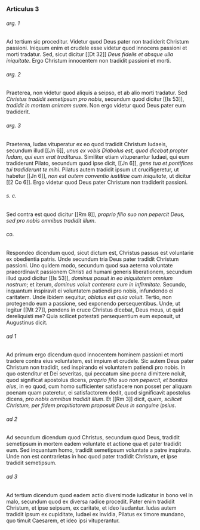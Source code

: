 ### Articulus 3

###### arg. 1
Ad tertium sic proceditur. Videtur quod Deus pater non tradiderit Christum passioni. Iniquum enim et crudele esse videtur quod innocens passioni et morti tradatur. Sed, sicut dicitur [[Dt 32]] *Deus fidelis et absque ulla iniquitate*. Ergo Christum innocentem non tradidit passioni et morti.

###### arg. 2
Praeterea, non videtur quod aliquis a seipso, et ab alio morti tradatur. Sed *Christus tradidit semetipsum pro nobis*, secundum quod dicitur [[Is 53]], *tradidit in mortem animam suam*. Non ergo videtur quod Deus pater eum tradiderit.

###### arg. 3
Praeterea, Iudas vituperatur ex eo quod tradidit Christum Iudaeis, secundum illud [[Jn 6]], *unus ex vobis Diabolus est, quod dicebat propter Iudam, qui eum erat traditurus*. Similiter etiam vituperantur Iudaei, qui eum tradiderunt Pilato, secundum quod ipse dicit, [[Jn 6]], *gens tua et pontifices tui tradiderunt te mihi*. Pilatus autem tradidit ipsum ut crucifigeretur, ut habetur [[Jn 6]], *non est autem conventio iustitiae cum iniquitate*, ut dicitur [[2 Co 6]]. Ergo videtur quod Deus pater Christum non tradiderit passioni.

###### s. c.
Sed contra est quod dicitur [[Rm 8]], *proprio filio suo non pepercit Deus, sed pro nobis omnibus tradidit illum*.

###### co.
Respondeo dicendum quod, sicut dictum est, Christus passus est voluntarie ex obedientia patris. Unde secundum tria Deus pater tradidit Christum passioni. Uno quidem modo, secundum quod sua aeterna voluntate praeordinavit passionem Christi ad humani generis liberationem, secundum illud quod dicitur [[Is 53]], *dominus posuit in eo iniquitatem omnium nostrum*; et iterum, *dominus voluit conterere eum in infirmitate*. Secundo, inquantum inspiravit ei voluntatem patiendi pro nobis, infundendo ei caritatem. Unde ibidem sequitur, *oblatus est quia voluit*. Tertio, non protegendo eum a passione, sed exponendo persequentibus. Unde, ut legitur [[Mt 27]], pendens in cruce Christus dicebat, Deus meus, ut quid dereliquisti me? Quia scilicet potestati persequentium eum exposuit, ut Augustinus dicit.

###### ad 1
Ad primum ergo dicendum quod innocentem hominem passioni et morti tradere contra eius voluntatem, est impium et crudele. Sic autem Deus pater Christum non tradidit, sed inspirando ei voluntatem patiendi pro nobis. In quo ostenditur et Dei severitas, qui peccatum sine poena dimittere noluit, quod significat apostolus dicens, *proprio filio suo non pepercit, et bonitas eius*, in eo quod, cum homo sufficienter satisfacere non posset per aliquam poenam quam pateretur, ei satisfactorem dedit, quod significavit apostolus dicens, *pro nobis omnibus tradidit illum*. Et [[Rm 3]] dicit, *quem, scilicet Christum, per fidem propitiatorem proposuit Deus in sanguine ipsius*.

###### ad 2
Ad secundum dicendum quod Christus, secundum quod Deus, tradidit semetipsum in mortem eadem voluntate et actione qua et pater tradidit eum. Sed inquantum homo, tradidit semetipsum voluntate a patre inspirata. Unde non est contrarietas in hoc quod pater tradidit Christum, et ipse tradidit semetipsum.

###### ad 3
Ad tertium dicendum quod eadem actio diversimode iudicatur in bono vel in malo, secundum quod ex diversa radice procedit. Pater enim tradidit Christum, et ipse seipsum, ex caritate, et ideo laudantur. Iudas autem tradidit ipsum ex cupiditate, Iudaei ex invidia, Pilatus ex timore mundano, quo timuit Caesarem, et ideo ipsi vituperantur.

